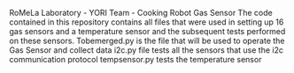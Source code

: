 RoMeLa Laboratory - YORI Team - Cooking Robot
Gas Sensor
The code contained in this repository contains all files that were used in setting up 16 gas sensors and a temperature sensor and the subsequent tests performed on these sensors.
Tobemerged.py is the file that will be used to operate the Gas Sensor and collect data
i2c.py file tests all the sensors that use the i2c communication protocol
tempsensor.py tests the temperature sensor
